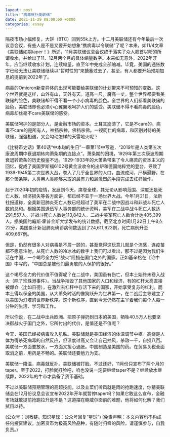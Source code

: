 ```yaml
---
layout: post
title: "病毒反扑美联储"
date: 2021-11-29 08:00:00 +0800
categories: essay
---
```


隔夜市场小幅修复，大饼（BTC）回到55k上方。十二月美联储还有今年最后一次议息会议，有些人是不是又要开始想象“携病毒以令联储”了呢？本来，如11/4文章《美联储如期taper！》所述，11月美联储议息会议终于落实了众人翘首以盼的所谓收水，并给出了11、12月两个月的具体缩量数字。本来如无意外，2022年开年，应当继续收水计划，连续缩量，直至年中完成全部缩减。毕竟，美国的通胀数字已经无法让美联储继续以“暂时性的”来搪塞过去了。甚至，有人都要开始预期加息的提前到2022年了。

病毒的Omicron新变异体的出现可能要给美联储的计划带来不可预知的变数。这个世界就是这样，山外有山，天外有天。道高一尺，魔高一丈。整个世界都要看美联储的脸色，美联储却不得不看一个小小病毒的脸色。全世界的人们都看美联储的脸色，美联储却也必须小心翼翼地呵护人们的感受。美联储不得不看病毒的脸色，病毒却丝毫不care美联储的感受。

美联储呵护的是部分人，是金融市场的资本。土耳其崩溃了，它是不care的。病毒不care的是所有人，神挡杀神，佛挡杀佛。一视同仁的病毒，和区别对待的美联储，强强相遇，又会勾动怎样的天雷地火呢？

《比特币史话》第40话“中本聪的生日”一章第1节中写道，“2019年是人类第五次康波周期中衰退期转向萧条期的连接点”。萧条期的困境，1929年第三次康波周期衰退转萧条的历史殷鉴不远。1929-1933年的大萧条带来了令人痛苦的资本主义的回忆，促成了美国罗斯福6102号黄金没收令的出炉和德国纳粹党的登台，导致了1939-1945第二次世界大战，卷入了几乎全世界的人口，血流成河，尸横遍野。在那个萧条期，人类用人类能够采取的最有力和最激烈的手段完成去杠杆操作。

起于2020年初的疫情，发展到今天，席卷全球，其无论从影响范围、深度还是死亡人数、经济损失等各方面讲，都已经不亚于一场世界大战。今年1月21日，法新社报道称，全美新冠肺炎死亡人数已经超过了美军在二战中因战斗和非战斗死亡人数的总和。根据美国退伍军人事务部的统计资料，美军在二战中战斗死亡人数达291,557人，非战斗死亡人数达113,842人，二战中美军死亡人数合计达405,399人。据美国约翰斯·霍普金斯大学发布的统计数据，截至北京时间1月22日上午8点22分，美国累计新冠肺炎确诊病例数达到了24,611,923例，死亡病例升至409,667例。

但是，仍然有很多人对病毒是不屑一顾的，甚至觉得这玩意儿就是个流感，连疫苗都不愿意注射。从死亡人数的冷冰冰的数字上我们可以看出，那不过是因为我们生活在中国，一个竭尽全力把“战火”阻挡在国门之外的国家。正如基辛格在《论中国》中写的，“中国总是被他们最勇敢的人保护的很好。”

这个竭尽全力的代价值不值得呢？在二战中，美国虽有伤亡，但本土始终未卷入战火（除了珍珠港事件）。当战争摧毁了其他国家的人口和经济，有的杠杆太高直接被爆仓（比如日德），在激烈去杠杆中存活下来的国家，开始享受复苏的红利。而本土得以保全的美国，从大萧条时活的像狗跃升为世界第一，在二战后主导建立了以美国为灯塔的世界新秩序。这个新秩序，直到今天仍然在主宰着我们每个人每一分钟的生活、学习和工作。

所以你说，在二战中出兵欧洲、把原子弹扔到日本的美国，牺牲40.5万人也要坚决御战火于国门之外，它所付出的代价，是值还是不值呢？

今天，美国已经被病毒攻入肌肤。美联储就是美国经济的体温调节中枢。高烧是人体为得杀死病毒的自然反应，但温度过高又会让自己抽风，杀敌一千，自损八百。美联储一方面要放水，一方面又担心通胀。中国制造是美国的药。在贸易关税全面取消之前，用药是不畅的。美联储还要勉力为支。

美联储一降温，病毒就反扑。美联储被打脸。不过还好，11月份只宣布了两个月的taper。至于2022，打脸就打脸吧，咱也没说一定要继续taper不是？继续放水继续舞，2022年的牛市才具备了货币基础。

不过以美联储预期管理的高超技能，以及韭菜们听风就是雨的抢跑速度，你猜美联储会在12月份议息会议宣布2022年开年就暂停taper吗？如果它敢这么宣布，金融市场就敢提前抢跑拉升是不是？这道摆在鲍威尔面前的难题，他将如何化解？我们拭目以待。

(公众号：刘教链。知识星球：公众号回复“星球”)
(免责声明：本文内容均不构成任何投资建议。加密货币为极高风险品种，有随时归零的风险，请谨慎参与，自我负责。)

